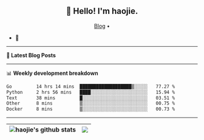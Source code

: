 <h2 align="center">👋 Hello! I'm haojie.</h2>
<p align="center">
  <a href="https://aoyouer.com">Blog</a> •
</p>


- 🔭 


-------

**📝 Latest Blog Posts**


-------

📊 **Weekly development breakdown**
<!--START_SECTION:waka-->

```txt
Go         14 hrs 14 mins  ███████████████████▒░░░░░   77.27 %
Python     2 hrs 56 mins   ████░░░░░░░░░░░░░░░░░░░░░   15.94 %
Text       38 mins         █░░░░░░░░░░░░░░░░░░░░░░░░   03.51 %
Other      8 mins          ▒░░░░░░░░░░░░░░░░░░░░░░░░   00.75 %
Docker     8 mins          ▒░░░░░░░░░░░░░░░░░░░░░░░░   00.73 %
```

<!--END_SECTION:waka-->

-------



| <img align="center" src="https://github-readme-stats.vercel.app/api?username=haojie06&show_icons=true&theme=graywhite&show_icons=true&count_private=true&include_all_commits=true&hide_border=true" alt="haojie's github stats" /> | <img align="center" src="https://github-readme-stats.vercel.app/api/top-langs/?username=haojie06&layout=compact&theme=graywhite&hide_border=true&hide=css,html" /> |
| ------------- | ------------- |



